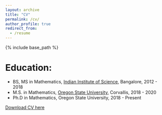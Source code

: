 ```yaml
---
layout: archive
title: "CV"
permalink: /cv/
author_profile: true
redirect_from:
  - /resume
---
```


{% include base_path %}

Education:
======
* BS, MS in Mathematics, [Indian Institute of Science](https://iisc.ac.in), Bangalore, 2012 - 2018
* M.S. in Mathematics, [Oregon State University](https://math.oregonstate.edu), Corvallis, 2018 - 2020
* Ph.D in Mathematics, Oregon State University, 2018 - Present

[Download CV here](http://academicpages.github.io/files/resume_2.pdf)

